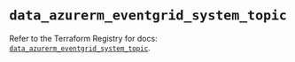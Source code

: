 # `data_azurerm_eventgrid_system_topic`

Refer to the Terraform Registry for docs: [`data_azurerm_eventgrid_system_topic`](https://registry.terraform.io/providers/hashicorp/azurerm/3.110.0/docs/data-sources/eventgrid_system_topic).
